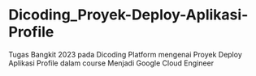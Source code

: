 # Dicoding_Proyek-Deploy-Aplikasi-Profile
Tugas Bangkit 2023 pada Dicoding Platform mengenai Proyek Deploy Aplikasi Profile dalam course Menjadi Google Cloud Engineer
